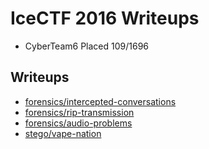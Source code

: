 # IceCTF 2016  Writeups

* CyberTeam6 Placed 109/1696

## Writeups

* [forensics/intercepted-conversations](forensics/intercepted-conversations)
* [forensics/rip-transmission](forensics/rip-transmission)
* [forensics/audio-problems](forensics/audio-problems)
* [stego/vape-nation](stego/vape-nation)

